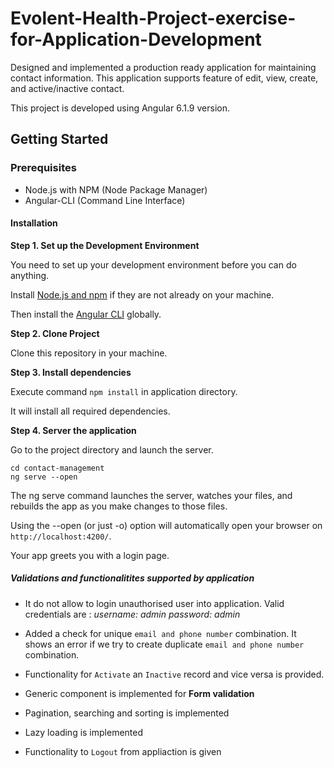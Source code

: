 # Evolent-Health-Project-exercise-for-Application-Development

Designed and implemented a production ready application for maintaining
contact information. This application supports feature of edit, view, create, and active/inactive contact. 

This project is developed using Angular 6.1.9 version.

## Getting Started


### Prerequisites

 - Node.js with NPM (Node Package Manager)
 - Angular-CLI (Command Line Interface)
 
 #### Installation
 
 **Step 1. Set up the Development Environment**
 
 You need to set up your development environment before you can do anything.

Install [Node.js and npm] if they are not already on your machine.

Then install the [Angular CLI] globally.

 **Step 2. Clone Project**

Clone this repository in your machine.

**Step 3. Install dependencies**

Execute command ```npm install``` in application directory.

It will install all required dependencies.

 **Step 4. Server the application**

Go to the project directory and launch the server.

```
cd contact-management
ng serve --open
```
The ng serve command launches the server, watches your files, and rebuilds the app as you make changes to those files.

Using the --open (or just -o) option will automatically open your browser on `http://localhost:4200/`.

Your app greets you with a login page.


##### Validations and functionalitites supported by application

 - It do not allow to login unauthorised user into application. Valid credentials are :
    *username: admin*
    *password: admin*
  
 - Added a check for unique ```email and phone number``` combination. It shows an error if we try to create duplicate 
   ```email and phone number``` combination.

- Functionality for ```Activate``` an ```Inactive``` record and vice versa is provided.

- Generic component is implemented for **Form validation**

- Pagination, searching and sorting is implemented

- Lazy loading is implemented

- Functionality to ```Logout``` from appliaction is given







[Node.js and npm]: <https://nodejs.org/en/download/>

[Angular CLI]:<https://github.com/angular/angular-cli>

